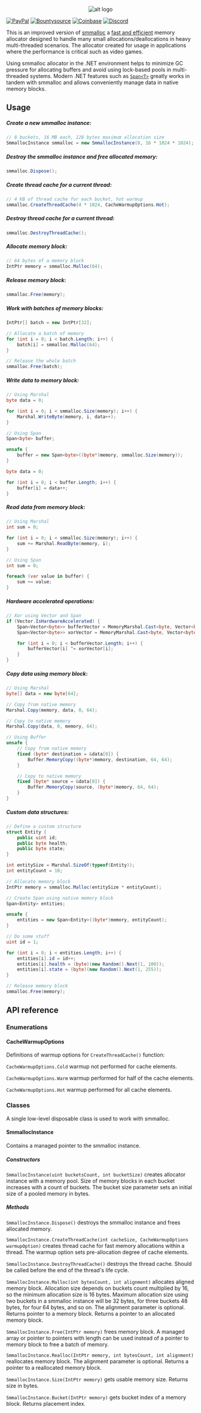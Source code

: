 <p align="center"> 
  <img src="https://i.imgur.com/7XvtEWf.png" alt="alt logo">
</p>

[![PayPal](https://drive.google.com/uc?id=1OQrtNBVJehNVxgPf6T6yX1wIysz1ElLR)](https://www.paypal.me/nxrighthere) [![Bountysource](https://drive.google.com/uc?id=19QRobscL8Ir2RL489IbVjcw3fULfWS_Q)](https://salt.bountysource.com/checkout/amount?team=nxrighthere) [![Coinbase](https://drive.google.com/uc?id=1LckuF-IAod6xmO9yF-jhTjq1m-4f7cgF)](https://commerce.coinbase.com/checkout/03e11816-b6fc-4e14-b974-29a1d0886697) [![Discord](https://discordapp.com/api/guilds/515987760281288707/embed.png)](https://discord.gg/ceaWXVw)

This is an improved version of [smmalloc](https://github.com/SergeyMakeev/smmalloc) a [fast and efficient](https://github.com/SergeyMakeev/smmalloc#features) memory allocator designed to handle many small allocations/deallocations in heavy multi-threaded scenarios. The allocator created for usage in applications where the performance is critical such as video games.

Using smmalloc allocator in the .NET environment helps to minimize GC pressure for allocating buffers and avoid using lock-based pools in multi-threaded systems. Modern .NET features such as [`Span<T>`](https://msdn.microsoft.com/en-us/magazine/mt814808.aspx) greatly works in tandem with smmalloc and allows conveniently manage data in native memory blocks.

Usage
--------
##### Create a new smmalloc instance:
```c#
// 8 buckets, 16 MB each, 128 bytes maximum allocation size
SmmallocInstance smmalloc = new SmmallocInstance(8, 16 * 1024 * 1024);
```

##### Destroy the smmalloc instance and free allocated memory:
```c#
smmalloc.Dispose();
```

##### Create thread cache for a current thread:
```c#
// 4 KB of thread cache for each bucket, hot warmup
smmalloc.CreateThreadCache(4 * 1024, CacheWarmupOptions.Hot);
```

##### Destroy thread cache for a current thread:
```c#
smmalloc.DestroyThreadCache();
```

##### Allocate memory block:
```c#
// 64 bytes of a memory block
IntPtr memory = smmalloc.Malloc(64);
```

##### Release memory block:
```c#
smmalloc.Free(memory);
```

##### Work with batches of memory blocks:
```c#
IntPtr[] batch = new IntPtr[32];

// Allocate a batch of memory
for (int i = 0; i < batch.Length; i++) {
	batch[i] = smmalloc.Malloc(64);
}

// Release the whole batch
smmalloc.Free(batch);
```

##### Write data to memory block:
```c#
// Using Marshal
byte data = 0;

for (int i = 0; i < smmalloc.Size(memory); i++) {
	Marshal.WriteByte(memory, i, data++);
}

// Using Span
Span<byte> buffer;

unsafe {
	buffer = new Span<byte>((byte*)memory, smmalloc.Size(memory));
}

byte data = 0;

for (int i = 0; i < buffer.Length; i++) {
	buffer[i] = data++;
}
```

##### Read data from memory block:
```c#
// Using Marshal
int sum = 0;

for (int i = 0; i < smmalloc.Size(memory); i++) {
	sum += Marshal.ReadByte(memory, i);
}

// Using Span
int sum = 0;

foreach (var value in buffer) {
	sum += value;
}
```

##### Hardware accelerated operations:
```c#
// Xor using Vector and Span
if (Vector.IsHardwareAccelerated) {
	Span<Vector<byte>> bufferVector = MemoryMarshal.Cast<byte, Vector<byte>>(buffer);
	Span<Vector<byte>> xorVector = MemoryMarshal.Cast<byte, Vector<byte>>(xor);

	for (int i = 0; i < bufferVector.Length; i++) {
		bufferVector[i] ^= xorVector[i];
	}
}
```

##### Copy data using memory block:
```c#
// Using Marshal
byte[] data = new byte[64];

// Copy from native memory
Marshal.Copy(memory, data, 0, 64);

// Copy to native memory
Marshal.Copy(data, 0, memory, 64);

// Using Buffer
unsafe {
	// Copy from native memory
	fixed (byte* destination = &data[0]) {
		Buffer.MemoryCopy((byte*)memory, destination, 64, 64);
	}

	// Copy to native memory
	fixed (byte* source = &data[0]) {
		Buffer.MemoryCopy(source, (byte*)memory, 64, 64);
	}
}
```

##### Custom data structures:
```c#
// Define a custom structure
struct Entity {
	public uint id;
	public byte health;
	public byte state;
}

int entitySize = Marshal.SizeOf(typeof(Entity));
int entityCount = 10;

// Allocate memory block
IntPtr memory = smmalloc.Malloc(entitySize * entityCount);

// Create Span using native memory block
Span<Entity> entities;

unsafe {
	entities = new Span<Entity>((byte*)memory, entityCount);
}

// Do some stuff
uint id = 1;

for (int i = 0; i < entities.Length; i++) {
	entities[i].id = id++;
	entities[i].health = (byte)(new Random().Next(1, 100));
	entities[i].state = (byte)(new Random().Next(1, 255));
}

// Release memory block
smmalloc.Free(memory);
```

API reference
--------
### Enumerations
#### CacheWarmupOptions
Definitions of warmup options for `CreateThreadCache()` function:

`CacheWarmupOptions.Cold` warmup not performed for cache elements.

`CacheWarmupOptions.Warm` warmup performed for half of the cache elements.

`CacheWarmupOptions.Hot` warmup performed for all cache elements.

### Classes
A single low-level disposable class is used to work with smmalloc. 

#### SmmallocInstance
Contains a managed pointer to the smmalloc instance.

##### Constructors
`SmmallocInstance(uint bucketsCount, int bucketSize)` creates allocator instance with a memory pool. Size of memory blocks in each bucket increases with a count of buckets. The bucket size parameter sets an initial size of a pooled memory in bytes.

##### Methods
`SmmallocInstance.Dispose()` destroys the smmalloc instance and frees allocated memory.

`SmmallocInstance.CreateThreadCache(int cacheSize, CacheWarmupOptions warmupOption)` creates thread cache for fast memory allocations within a thread. The warmup option sets pre-allocation degree of cache elements.

`SmmallocInstance.DestroyThreadCache()` destroys the thread cache. Should be called before the end of the thread's life cycle.

`SmmallocInstance.Malloc(int bytesCount, int alignment)` allocates aligned memory block. Allocation size depends on buckets count multiplied by 16, so the minimum allocation size is 16 bytes. Maximum allocation size using two buckets in a smmalloc instance will be 32 bytes, for three buckets 48 bytes, for four 64 bytes, and so on. The alignment parameter is optional. Returns pointer to a memory block. Returns a pointer to an allocated memory block.

`SmmallocInstance.Free(IntPtr memory)` frees memory block. A managed array or pointer to pointers with length can be used instead of a pointer to memory block to free a batch of memory.

`SmmallocInstance.Realloc(IntPtr memory, int bytesCount, int alignment)` reallocates memory block. The alignment parameter is optional. Returns a pointer to a reallocated memory block.

`SmmallocInstance.Size(IntPtr memory)` gets usable memory size. Returns size in bytes.

`SmmallocInstance.Bucket(IntPtr memory)` gets bucket index of a memory block. Returns placement index.
